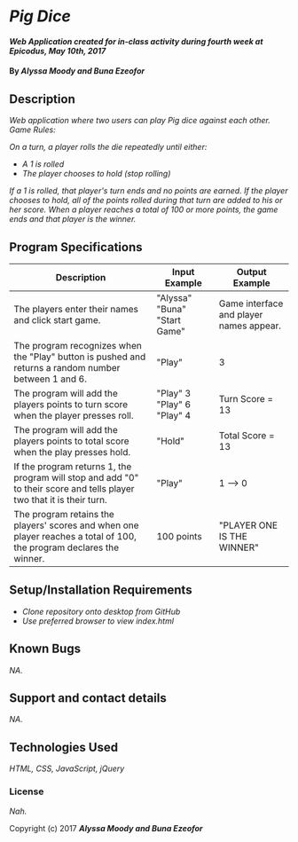# _Pig Dice_

#### _Web Application created for in-class activity during fourth week at Epicodus, May 10th, 2017_

#### By _**Alyssa Moody and Buna Ezeofor**_

## Description

_Web application where two users can play Pig dice against each other. Game Rules:_

_On a turn, a player rolls the die repeatedly until either:_

* _A 1 is rolled_
* _The player chooses to hold (stop rolling)_

_If a 1 is rolled, that player's turn ends and no points are earned._
_If the player chooses to hold, all of the points rolled during that turn are added to his or her score. When a player reaches a total of 100 or more points, the game ends and that player is the winner._

## Program Specifications

| Description  | Input Example | Output Example |
| ------------- | ------------- | ------------- |
| The players enter their names and click start game.  | "Alyssa" "Buna" "Start Game"  | Game interface and player names appear.  |
| The program recognizes when the "Play" button is pushed and returns a random number between 1 and 6.  | "Play"  | 3  |
| The program will add the players points to turn score when the player presses roll.  | "Play" 3 "Play" 6 "Play" 4  | Turn Score = 13  |
| The program will add the players points to total score when the play presses hold.  | "Hold"  | Total Score = 13  |
| If the program returns 1, the program will stop and add "0" to their score and tells player two that it is their turn.  | "Play"  | 1 --> 0  |
| The program retains the players' scores and when one player reaches a total of 100, the program declares the winner.  | 100 points  | "PLAYER ONE IS THE WINNER"  |



## Setup/Installation Requirements

* _Clone repository onto desktop from GitHub_
* _Use preferred browser to view index.html_

## Known Bugs

_NA._

## Support and contact details

_NA._

## Technologies Used

_HTML, CSS, JavaScript, jQuery_

### License

*Nah.*

Copyright (c) 2017 **_Alyssa Moody and Buna Ezeofor_**
